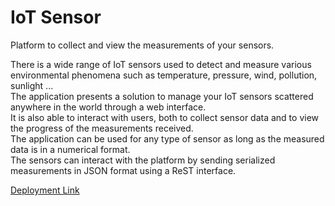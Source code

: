 # IoT Sensor

Platform to collect and view the measurements of your sensors.

There is a wide range of IoT sensors used to detect and measure various environmental phenomena such as temperature, pressure, wind, pollution, sunlight ...  
The application presents a solution to manage your IoT sensors scattered anywhere in the world through a web interface.  
It is also able to interact with users, both to collect sensor data and to view the progress of the measurements received.  
The application can be used for any type of sensor as long as the measured data is in a numerical format.  
The sensors can interact with the platform by sending serialized measurements in JSON format using a ReST interface.  

[Deployment Link](https://rails-sensor-platform.herokuapp.com) 





